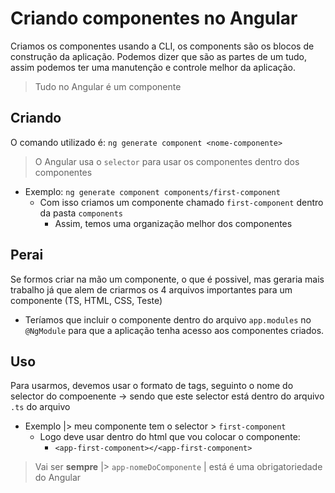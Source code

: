 # Criando componentes no Angular


Criamos os componentes usando a CLI, os components são os blocos de construção da aplicação. 
Podemos dizer que são as partes de um tudo, assim podemos ter uma manutenção e controle melhor da aplicação.

> Tudo no Angular é um componente

## Criando
O comando utilizado é: `ng generate component <nome-componente>`

> O Angular usa o `selector` para usar os componentes dentro dos componentes

- Exemplo: `ng generate component components/first-component`
  - Com isso criamos um componente chamado `first-component` dentro da pasta `components`
    - Assim, temos uma organização melhor dos componentes
 
## Perai
Se formos criar na mão um componente, o que é possivel, mas geraria mais trabalho já que alem de criarmos os 4 arquivos importantes para um componente (TS, HTML, CSS, Teste) 
  - Teríamos que incluir o componente dentro do arquivo `app.modules` no `@NgModule` para que a aplicação tenha acesso aos componentes criados.

## Uso
Para usarmos, devemos usar o formato de tags, seguinto o nome do selector do compoenente -> sendo que este selector está dentro do arquivo `.ts` do arquivo

- Exemplo |> meu componente tem o selector > `first-component`
  - Logo deve usar dentro do html que vou colocar o componente: 
    - `<app-first-component></<app-first-component>`
  
> Vai ser **sempre** |> `app-nomeDoComponente` | está é uma obrigatoriedade do Angular